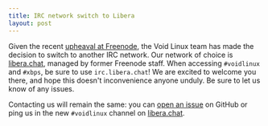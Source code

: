 ```yaml
---
title: IRC network switch to Libera
layout: post
---
```


Given the recent [upheaval at Freenode](https://lwn.net/Articles/856543/), the
Void Linux team has made the decision to switch to another IRC network. Our
network of choice is [libera.chat](https://libera.chat), managed by former
Freenode staff. When accessing `#voidlinux` and `#xbps`, be sure to use
`irc.libera.chat`! We are excited to welcome you there, and hope this doesn't
inconvenience anyone unduly. Be sure to let us know of any issues.

Contacting us will remain the same: you can [open an
issue](https://github.com/void-linux/void-packages/issues/new) on GitHub or
ping us in the new `#voidlinux` channel on [libera.chat](https://libera.chat).
